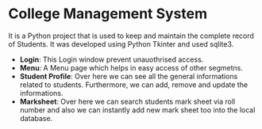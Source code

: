 # College Management System
It is a Python project that is used to keep and maintain the complete record of Students. It was developed using Python Tkinter and used sqlite3.


- __Login__: This Login window prevent unauothrised access.
- __Menu__: A Menu page which helps in easy access of other segmetns.
- __Student Profile__: Over here we can see all the general informations related to students. Furthermore, we can add, remove and update the informations.
- __Marksheet__: Over here we can search students mark sheet via roll number and also we can instantly add new mark sheet too into the local database.


